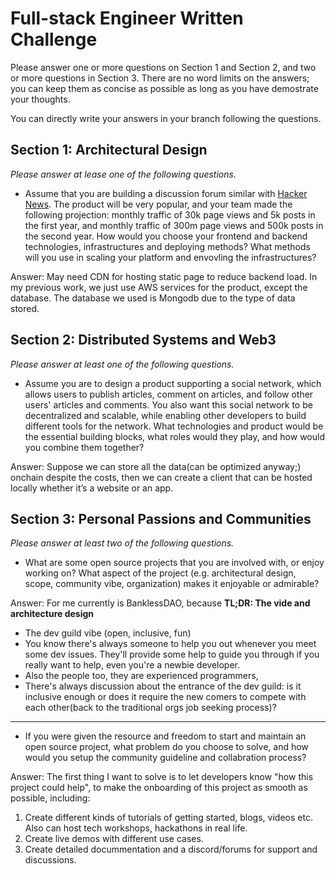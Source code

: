 # Full-stack Engineer Written Challenge

Please answer one or more questions on Section 1 and Section 2, and two or more questions in Section 3. There are no word limits on the answers; you can keep them as concise as possible as long as you have demostrate your thoughts. 

You can directly write your answers in your branch following the questions. 

## Section 1: Architectural Design

*Please answer at lease one of the following questions.*

* Assume that you are building a discussion forum similar with [Hacker News](https://news.ycombinator.com/). The product will be very popular, and your team made the following projection: monthly traffic of 30k page views and 5k posts in the first year, and monthly traffic of 300m page views and 500k posts in the second year. How would you choose your frontend and backend technologies, infrastructures and deploying methods? What methods will you use in scaling your platform and envovling the infrastructures?

Answer: May need CDN for hosting static page to reduce backend load. In my previous work, we just use AWS services for the product, except the database. The database we used is Mongodb due to the type of data stored.


## Section 2: Distributed Systems and Web3

*Please answer at least one of the following questions.*

* Assume you are to design a product supporting a social network, which allows users to publish articles, comment on articles, and follow other users' articles and comments. You also want this social network to be decentralized and scalable, while enabling other developers to build different tools for the network. What technologies and product would be the essential building blocks, what roles would they play, and how would you combine them together?

Answer: Suppose we can store all the data(can be optimized anyway;) onchain despite the costs, then we can create a client that can be hosted locally whether it’s a website or an app.  


## Section 3: Personal Passions and Communities

*Please answer at least two of the following questions.*


* What are some open source projects that you are involved with, or enjoy working on? What aspect of the project (e.g. architectural design, scope, community vibe, organization) makes it enjoyable or admirable?

Answer: For me currently is BanklessDAO, because 
**TL;DR: The vide and architecture design**
- The dev guild vibe (open, inclusive, fun) 
- You know there's always someone to help you out whenever you meet some dev issues. They'll provide some help to guide you through if you really want to help, even you're a newbie developer. 
- Also the people too, they are experienced programmers, 
- There's always discussion about the entrance of the dev guild: is it inclusive enough or does it require the new comers to compete with each other(back to the traditional orgs job seeking process)?

------

* If you were given the resource and freedom to start and maintain an open source project, what problem do you choose to solve, and how would you setup the community guideline and collabration process?

Answer: The first thing I want to solve is to let developers know "how this project could help", to make the onboarding of this project as smooth as possible, including:
1. Create different kinds of tutorials of getting started, blogs, videos etc. Also can host tech workshops, hackathons in real life.
2. Create live demos with different use cases.
3. Create detailed docummentation and a discord/forums for support and discussions.        



